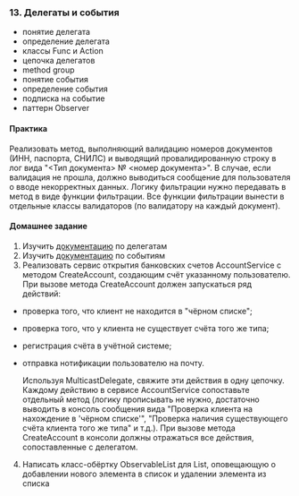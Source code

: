 ### 13. Делегаты и события
- понятие делегата
- определение делегата
- классы Func и Action
- цепочка делегатов
- method group
- понятие события
- определение события
- подписка на событие
- паттерн Observer

#### Практика
Реализовать метод, выполняющий валидацию номеров документов (ИНН, паспорта, СНИЛС) и выводящий провалидированную
строку в лог вида "<Тип документа> № <номер документа>". В случае, если валидация не прошла, должно выводиться
сообщение для пользователя о вводе некорректных данных. Логику фильтрации нужно передавать в метод в виде функции
фильтрации. Все функции фильтрации вынести в отдельные классы валидаторов (по валидатору на каждый документ).

#### Домашнее задание
1. Изучить [документацию](https://learn.microsoft.com/en-us/dotnet/csharp/programming-guide/delegates/) по делегатам
2. Изучить [документацию](https://learn.microsoft.com/en-us/dotnet/csharp/programming-guide/events/) по событиям
3. Реализовать сервис открытия банковских счетов AccountService с методом CreateAccount, создающим счёт указанному
пользователю. При вызове метода CreateAccount должен запускаться ряд действий:
- проверка того, что клиент не находится в "чёрном списке";
- проверка того, что у клиента не существует счёта того же типа;
- регистрация счёта в учётной системе;
- отправка нотификации пользователю на почту.

  Используя MulticastDelegate, свяжите эти действия в одну цепочку. Каждому действию в сервисе AccountService сопоставьте
  отдельный метод (логику прописывать не нужно, достаточно выводить в консоль сообщения вида "Проверка клиента на нахождение
  в 'чёрном списке'", "Проверка наличия существующего счёта клиента того же типа" и т.д.). При вызове метода CreateAccount
  в консоли должны отражаться все действия, сопоставленные с делегатом.
4. Написать класс-обёртку ObservableList<T> для List<T>, оповещающую о добавлении нового элемента в список и удалении элемента
из списка
